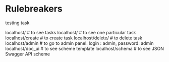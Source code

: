 # Rulebreakers
   testing task
   
localhost/             # to see tasks
localhost/<int>        # to see one particular task
localhost/create       # to create task
localhost/delete/<int> # to delete task
localhost/admin        # to go to admin panel. login : admin, password: admin
localhost/doc_ui       # to see scheme template
localhost/schema       # to see JSON Swagger API scheme
